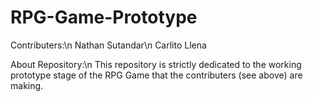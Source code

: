 # RPG-Game-Prototype

Contributers:\n
Nathan Sutandar\n
Carlito Llena

About Repository:\n
This repository is strictly dedicated to the working prototype stage of the RPG Game that the contributers (see above) are making.
